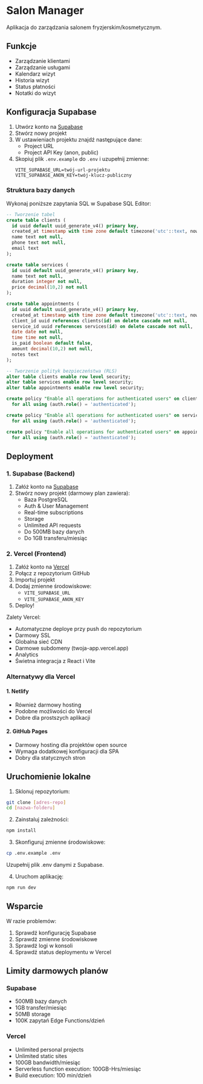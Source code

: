 # Salon Manager

Aplikacja do zarządzania salonem fryzjerskim/kosmetycznym.

## Funkcje

- Zarządzanie klientami
- Zarządzanie usługami
- Kalendarz wizyt
- Historia wizyt
- Status płatności
- Notatki do wizyt

## Konfiguracja Supabase

1. Utwórz konto na [Supabase](https://supabase.com)
2. Stwórz nowy projekt
3. W ustawieniach projektu znajdź następujące dane:
   - Project URL
   - Project API Key (anon, public)
4. Skopiuj plik `.env.example` do `.env` i uzupełnij zmienne:
   ```
   VITE_SUPABASE_URL=twój-url-projektu
   VITE_SUPABASE_ANON_KEY=twój-klucz-publiczny
   ```

### Struktura bazy danych

Wykonaj poniższe zapytania SQL w Supabase SQL Editor:

```sql
-- Tworzenie tabel
create table clients (
  id uuid default uuid_generate_v4() primary key,
  created_at timestamp with time zone default timezone('utc'::text, now()) not null,
  name text not null,
  phone text not null,
  email text
);

create table services (
  id uuid default uuid_generate_v4() primary key,
  name text not null,
  duration integer not null,
  price decimal(10,2) not null
);

create table appointments (
  id uuid default uuid_generate_v4() primary key,
  created_at timestamp with time zone default timezone('utc'::text, now()) not null,
  client_id uuid references clients(id) on delete cascade not null,
  service_id uuid references services(id) on delete cascade not null,
  date date not null,
  time time not null,
  is_paid boolean default false,
  amount decimal(10,2) not null,
  notes text
);

-- Tworzenie polityk bezpieczeństwa (RLS)
alter table clients enable row level security;
alter table services enable row level security;
alter table appointments enable row level security;

create policy "Enable all operations for authenticated users" on clients
  for all using (auth.role() = 'authenticated');

create policy "Enable all operations for authenticated users" on services
  for all using (auth.role() = 'authenticated');

create policy "Enable all operations for authenticated users" on appointments
  for all using (auth.role() = 'authenticated');
```

## Deployment

### 1. Supabase (Backend)
1. Załóż konto na [Supabase](https://supabase.com)
2. Stwórz nowy projekt (darmowy plan zawiera):
   - Baza PostgreSQL
   - Auth & User Management
   - Real-time subscriptions
   - Storage
   - Unlimited API requests
   - Do 500MB bazy danych
   - Do 1GB transferu/miesiąc

### 2. Vercel (Frontend)
1. Załóż konto na [Vercel](https://vercel.com)
2. Połącz z repozytorium GitHub
3. Importuj projekt
4. Dodaj zmienne środowiskowe:
   - `VITE_SUPABASE_URL`
   - `VITE_SUPABASE_ANON_KEY`
5. Deploy!

Zalety Vercel:
- Automatyczne deploye przy push do repozytorium
- Darmowy SSL
- Globalna sieć CDN
- Darmowe subdomeny (twoja-app.vercel.app)
- Analytics
- Świetna integracja z React i Vite

### Alternatywy dla Vercel

#### 1. Netlify
- Również darmowy hosting
- Podobne możliwości do Vercel
- Dobre dla prostszych aplikacji

#### 2. GitHub Pages
- Darmowy hosting dla projektów open source
- Wymaga dodatkowej konfiguracji dla SPA
- Dobry dla statycznych stron

## Uruchomienie lokalne

1. Sklonuj repozytorium:
```bash
git clone [adres-repo]
cd [nazwa-folderu]
```

2. Zainstaluj zależności:
```bash
npm install
```

3. Skonfiguruj zmienne środowiskowe:
```bash
cp .env.example .env
```
Uzupełnij plik .env danymi z Supabase.

4. Uruchom aplikację:
```bash
npm run dev
```

## Wsparcie

W razie problemów:
1. Sprawdź konfigurację Supabase
2. Sprawdź zmienne środowiskowe
3. Sprawdź logi w konsoli
4. Sprawdź status deploymentu w Vercel

## Limity darmowych planów

### Supabase
- 500MB bazy danych
- 1GB transfer/miesiąc
- 50MB storage
- 100K zapytań Edge Functions/dzień

### Vercel
- Unlimited personal projects
- Unlimited static sites
- 100GB bandwidth/miesiąc
- Serverless function execution: 100GB-Hrs/miesiąc
- Build execution: 100 min/dzień
